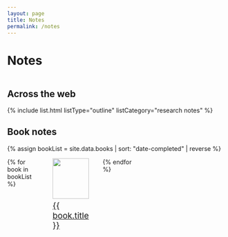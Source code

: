 ```yaml
---
layout: page
title: Notes
permalink: /notes
---
```


# Notes

## Across the web

<div id="wiki">
    {% include list.html listType="outline" listCategory="research notes" %}
</div>

## Book notes

{% assign bookList = site.data.books | sort: "date-completed" | reverse %}

<div id="books">
  <ul>
  {% for book in bookList %}
    <li>
      <a class="internal-link" href="{{ book.deeplink }}">
        <img class="book-img" src="{{ book.img }}">
        <div class="sans">{{ book.title }}</div>
      </a>
    </li>
  {% endfor %}
  </ul>
</div>

<style>
    #books ul {
      display: grid;
      grid-template-columns: 1fr 1fr 1fr 1fr 1fr;
      padding-left: 0;
      grid-gap: 2rem;
    }

    @media screen and (max-width: 760px) {
      #books ul {
        grid-template-columns: 1fr 1fr;
        grid-gap: 1rem;
      }
    }

    #books li {
      list-style: none;
      font-size: 1.2rem;
      transition: all .2s ease-in-out; 
    }

    #books li:hover {
        transform: scale(1.05);
      }

    #books li a {
        border-bottom: none;
        background-color: transparent;
    }

     #books img {
      max-width: 400px;
      width: 100%;
    }

    #books div {
      line-height: 1.2;
    }

    @media screen and (max-width: 600px) {
      h1 {
          margin-left: auto;
          text-align: center;
      }

      h2 {
          text-align: center;
      }
    }

    h2:first-of-type {
      margin-top: 3rem;
    }

   #wiki ul {
      -webkit-column-count: 3;
      -moz-column-count: 3;
      column-count: 3;
    }

    @media (max-width: 800px) {
      #wiki ul {
        -moz-column-count:    1;
        -webkit-column-count: 1;
        column-count:         1;
      }
    }

    @media only screen and (min-width: 800px) and (max-width: 1200px) {
      #wiki ul {
        -moz-column-count: 2;
        -webkit-column-count: 2;
        column-count: 2;
        }
    }



</style>